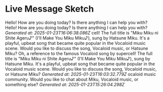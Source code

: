 # Live Message Sketch


<!-- TEXT BLOCK 0 -->
 Hello! How are you doing today? Is there anything I can help you with? Hello! How are you doing today? Is there anything I can help you with?
_Generated at: 2025-01-23T16:06:38.086Z_
cell! The full title is "Miku Miku ni Shite Ageru♪" (I'll Make You Miku Miku♪), sung by Hatsune Miku. It's a playful, upbeat song that became quite popular in the Vocaloid music scene. Would you like to discuss the song, Vocaloid music, or Hatsune Miku? Oh, a reference to the famous Vocaloid song by supercell! The full title is "Miku Miku ni Shite Ageru♪" (I'll Make You Miku Miku♪), sung by Hatsune Miku. It's a playful, upbeat song that became quite popular in the Vocaloid music scene. Would you like to discuss the song, Vocaloid music, or Hatsune Miku?
_Generated at: 2025-01-23T16:03:32.779Z_
ocaloid music community. Would you like to chat about Miku, Vocaloid music, or something else?
_Generated at: 2025-01-23T15:26:04.298Z_
